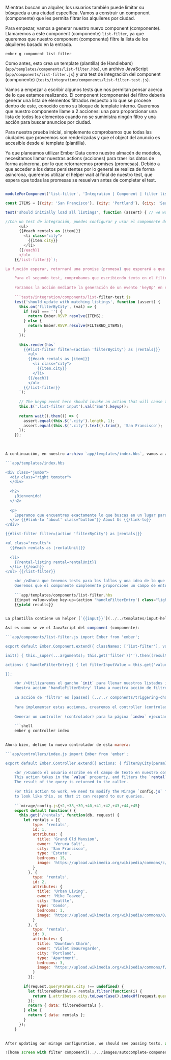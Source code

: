 Mientras buscan un alquiler, los usuarios también puede limitar su búsqueda a una ciudad específica. Vamos a construir un component (componente) que les permita filtrar los alquileres por ciudad.

Para empezar, vamos a generar nuestro nuevo component (componente). Llamaremos a este component (componente) `list-filter`, ya que queremos que nuestro component (componente) filtre la lista de los alquileres basado en la entrada.

```shell
ember g component list-filter
```

Como antes, esto crea un template (plantilla) de Handlebars) (`app/templates/components/list-filter.hbs`), un archivo JavaScript (`app/components/list-filter.js`) y una test de integración del component (componente) (`tests/integration/components/list-filter-test.js`).

Vamos a empezar a escribir algunos tests que nos permitan pensar acerca de lo que estamos realizando. El component (componente) del filtro debería generar una lista de elementos filtrados respecto a lo que se procese dentro de este, conocido como su bloque de template interno. Queremos que nuestro componente llame a 2 acciones: una para proporcionar una lista de todos los elementos cuando no se suministra ningún filtro y una acción para buscar anuncios por ciudad.

Para nuestra prueba inicial, simplemente comprobamos que todas las ciudades que proveemos son renderizadas y que el object del anuncio es accesible desde el template (plantilla).

Ya que planeamos utilizar Ember Data como nuestro almacén de modelos, necesitamos llamar nuestras actions (acciones) para traer los datos de forma asíncrona, por lo que retornaremos promises (promesas). Debido a que acceder a los datos persistentes por lo general se realiza de forma asíncrona, queremos utilizar el helper wait al final de nuestro test, que espera que todas las promesas se resuelvan antes de completar el test.

```tests/integration/components/list-filter-test.js import Ember from 'ember'; import { moduleForComponent, test } from 'ember-qunit'; import hbs from 'htmlbars-inline-precompile'; import wait from 'ember-test-helpers/wait';

moduleForComponent('list-filter', 'Integration | Component | filter listing', { integration: true });

const ITEMS = [{city: 'San Francisco'}, {city: 'Portland'}, {city: 'Seattle'}]; const FILTERED_ITEMS = [{city: 'San Francisco'}];

test('should initially load all listings', function (assert) { // we want our actions to return promises, since they are potentially fetching data asynchronously this.on('filterByCity', (val) => { if (val === '') { return Ember.RSVP.resolve(ITEMS); } else { return Ember.RSVP.resolve(FILTERED_ITEMS); } });

//Con un test de integración, puedes configurar y usar el componente de la misma manera que la aplicación la usará. this.render(hbs`{{#list-filter filter=(action 'filterByCity') as |rentals|}}
      <ul>
      {{#each rentals as |item|}}
        <li class="city">
          {{item.city}}
        </li>
      {{/each}}
      </ul>
    {{/list-filter}}`);

La función esperar, retornará una promise (promesa) que esperará a que todas las promesas y peticiones XHR se resuelvan, antes de ejecutar los contenidos del bloque then. return wait().then(() => { assert.equal(this.$('.city').length, 3); assert.equal(this.$('.city').first().text().trim(), 'San Francisco'); }); });

    Para el segundo test, comprobamos que escribiendo texto en el filtro realmente ejecutará la action (acción) de filtrado y actualización de la lista que se muestra.
    
    Forzamos la acción mediante la generación de un evento 'keyUp' en el campo input y luego nos aseguramos (assert) que sólo un elemento se renderiza.
    
    ```tests/integration/components/list-filter-test.js
    test('should update with matching listings', function (assert) {
      this.on('filterByCity', (val) => {
        if (val === '') {
          return Ember.RSVP.resolve(ITEMS);
        } else {
          return Ember.RSVP.resolve(FILTERED_ITEMS);
        }
      });
    
      this.render(hbs`
        {{#list-filter filter=(action 'filterByCity') as |rentals|}}
          <ul>
          {{#each rentals as |item|}}
            <li class="city">
              {{item.city}}
            </li>
          {{/each}}
          </ul>
        {{/list-filter}}
      `);
    
      // The keyup event here should invoke an action that will cause the list to be filtered
      this.$('.list-filter input').val('San').keyup();
    
      return wait().then(() => {
        assert.equal(this.$('.city').length, 1);
        assert.equal(this.$('.city').text().trim(), 'San Francisco');
      });
    });
    
    

A continuación, en nuestro archivo `app/templates/index.hbs`, vamos a añadir nuestro nuevo component (componente) `list-filter` de una manera similar a lo que hicimos en nuestro test. En lugar de solo mostrar la ciudad, que usaremos nuestro component (componente) `rental-listing` para mostrar detalles del alquiler.

```app/templates/index.hbs 

<div class="jumbo">
  <div class="right tomster">
  </div>
  
  <h2>
    ¡Bienvenido!
  </h2>
  
  <p>
    Esperamos que encuentres exactamente lo que buscas en un lugar para quedarse. <br />Navega nuestro listado, o usa la búsqueda en la parte superior para refinar tu búsqueda.
  </p> {{#link-to 'about' class="button"}} About Us {{/link-to}}
</div>

{{#list-filter filter=(action 'filterByCity') as |rentals|}} 

<ul class="results">
  {{#each rentals as |rentalUnit|}} 
  
  <li>
    {{rental-listing rental=rentalUnit}}
  </li> {{/each}}
</ul> {{/list-filter}}

    <br />Ahora que tenemos tests para los fallos y una idea de lo que el contrato del component (componente) debería ser, implementaremos el componente.
    Queremos que el componente simplemente proporcione un campo de entrada y ceda la lista de resultados a su bloque, por lo que nuestra template (plantilla) será simple:
    
    ```app/templates/components/list-filter.hbs
    {{input value=value key-up=(action 'handleFilterEntry') class="light" placeholder="Filter By City"}}
    {{yield results}}
    

La plantilla contiene un helper [`{{input}}`](../../templates/input-helpers) que se renderiza como un campo de texto, en donde el usuario puede escribir un patrón para filtrar la lista de ciudades utilizadas en la búsqueda. La propiedad `value` del campo `input` estará ligada a la propiedad `value` en nuestro component (componente). La propiedad `key-up` estará ligada a la acción `handleFilterEntry`.

Así es como se ve el JavaScript del component (componente):

```app/components/list-filter.js import Ember from 'ember';

export default Ember.Component.extend({ classNames: ['list-filter'], value: '',

init() { this._super(...arguments); this.get('filter')('').then((results) => this.set('rentals', results)); },

actions: { handleFilterEntry() { let filterInputValue = this.get('value'); let filterAction = this.get('filter'); filterAction(filterInputValue).then((filterResults) => this.set('rentals', filterResults)); } }

});

    <br />Utilizaremos el gancho `init` para llenar nuestros listados iniciales, llamando la action (acción) `filter` con un valor vacío.
    Nuestra acción 'handleFilterEntry' llama a nuestra acción de filtro basado en el atributo `value` establecido por el helper de campo de texto.
    
    La acción de 'filtro' es [passed] (../../ components/triggering-changes-with-actions/#toc_passing-the-action-to-the-component) en el objeto que llama. Este es un patrón llamado _closure actions_.
    
    Para implementar estas acciones, crearemos el controller (controlador) index para la aplicación.  El controller (controlador) index es ejecutado cuando el usuario va a la route (ruta) base index de la aplicación.
    
    Generar un controller (controlador) para la página `index` ejecutando lo siguiente:
    
    ```shell
    ember g controller index
    

Ahora bien, define tu nuevo controlador de esta manera:

```app/controllers/index.js import Ember from 'ember';

export default Ember.Controller.extend({ actions: { filterByCity(param) { if (param !== '') { return this.get('store').query('rental', { city: param }); } else { return this.get('store').findAll('rental'); } } } });

    <br />Cuando el usuario escribe en el campo de texto en nuestro component (componente), este es el action (acción) que se llama. 
    This action takes in the `value` property, and filters the `rental` data for records in data store that match what the user has typed thus far. 
    The result of the query is returned to the caller.
    
    For this action to work, we need to modify the Mirage `config.js` file
    to look like this, so that it can respond to our queries.
    
    ```mirage/config.js{+2,+38,+39,+40,+41,+42,+43,+44,+45}
    export default function() {
      this.get('/rentals', function(db, request) {
        let rentals = [{
            type: 'rentals',
            id: 1,
            attributes: {
              title: 'Grand Old Mansion',
              owner: 'Veruca Salt',
              city: 'San Francisco',
              type: 'Estate',
              bedrooms: 15,
              image: 'https://upload.wikimedia.org/wikipedia/commons/c/cb/Crane_estate_(5).jpg'
            }
          }, {
            type: 'rentals',
            id: 2,
            attributes: {
              title: 'Urban Living',
              owner: 'Mike Teavee',
              city: 'Seattle',
              type: 'Condo',
              bedrooms: 1,
              image: 'https://upload.wikimedia.org/wikipedia/commons/0/0e/Alfonso_13_Highrise_Tegucigalpa.jpg'
            }
          }, {
            type: 'rentals',
            id: 3,
            attributes: {
              title: 'Downtown Charm',
              owner: 'Violet Beauregarde',
              city: 'Portland',
              type: 'Apartment',
              bedrooms: 3,
              image: 'https://upload.wikimedia.org/wikipedia/commons/f/f7/Wheeldon_Apartment_Building_-_Portland_Oregon.jpg'
            }
          }];
    
        if(request.queryParams.city !== undefined) {
          let filteredRentals = rentals.filter(function(i) {
            return i.attributes.city.toLowerCase().indexOf(request.queryParams.city.toLowerCase()) !== -1;
          });
          return { data: filteredRentals };
        } else {
          return { data: rentals };
        }
      });
    }
    

After updating our mirage configuration, we should see passing tests, as well as a simple filter on your home screen, that will update the rental list as you type:

![home screen with filter component](../../images/autocomplete-component/styled-super-rentals-filter.png)